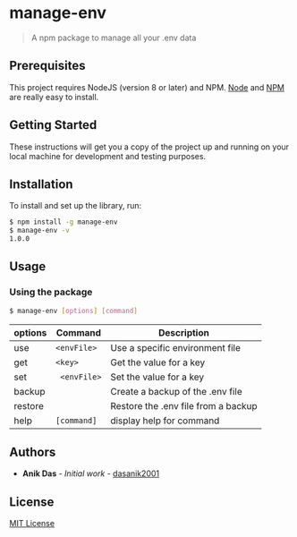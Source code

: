 
# manage-env

> A npm package to manage all your .env data

## Prerequisites

This project requires NodeJS (version 8 or later) and NPM.
[Node](http://nodejs.org/) and [NPM](https://npmjs.org/) are really easy to install.

## Getting Started

These instructions will get you a copy of the project up and running on your local machine for development and testing purposes. 

## Installation

To install and set up the library, run:

```sh
$ npm install -g manage-env
$ manage-env -v
1.0.0
```

## Usage

### Using the package

```sh
$ manage-env [options] [command]
```

| options | Command | Description |
| --- | --- | --- |
| use | `<envFile>` | Use a specific environment file |
| get | `<key>`  | Get the value for a key |
| set |` <envFile>` | Set the value for a key |
| backup |  | Create a backup of the .env file |
| restore | | Restore the .env file from a backup |
| help | `[command]`| display help for command |

## Authors

* **Anik Das** - *Initial work* - [dasanik2001](https://github.com/dasanik2001)

## License

[MIT License]() 